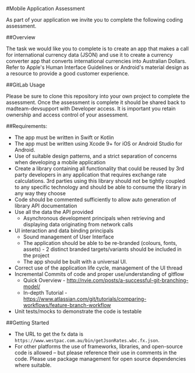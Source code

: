 #Mobile Application Assessment

As part of your application we invite you to complete the following coding assessment.

##Overview

The task we would like you to complete is to create an app that makes a call for international currency data (JSON) and use it to create a currency converter app that converts international currencies into Australian Dollars.  Refer to Apple's Human Interface Guidelines or Android's material design as a resource to provide a good customer experience.

##GitLab Usage

Please be sure to clone this repository into your own project to complete the assessment.
Once the assessment is complete it should be shared back to madteam-devsupport with Developer access.
It is important you retain ownership and access control of your assessment.

##Requirements:

* The app must be written in Swift or Kotlin
* The app must be written using Xcode 9+ for iOS or Android Studio for Android.
* Use of suitable design patterns, and a strict separation of concerns when developing a mobile application
* Create a library containing all functionality that could be reused by 3rd party developers in any application that requires exchange rate calculations. 3rd parties using this library should not be tightly coupled to any specific technology and should be able to consume the library in any way they choose
* Code should be commented sufficiently to allow auto generation of library API documentation
* Use all the data the API provided
  * Asynchronous development principals when retrieving and displaying data originating from network calls
* UI interaction and data binding principals
  * Sound management of User Interface
  * The application should be able to be re-branded (colours, fonts, assets) - 2 distinct branded targets/variants should be included in the project
  * The app should be built with a universal UI.
* Correct use of the application life cycle, management of the UI thread
* Incremental Commits of code and proper use/understanding of gitflow
  * Quick Overview - <http://nvie.com/posts/a-successful-git-branching-model/>
  * In-depth Tutorial - <https://www.atlassian.com/git/tutorials/comparing-workflows/feature-branch-workflow>
* Unit tests/mocks to demonstrate the code is testable

##Getting Started
* The URL to get the fx data is ``https://www.westpac.com.au/bin/getJsonRates.wbc.fx.json``.
* For other platforms the use of frameworks, libraries, and open-source code is allowed – but please reference their use in comments in the code. Please use package management for open source dependencies where suitable.

